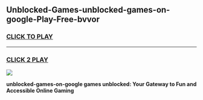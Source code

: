 
## Unblocked-Games-unblocked-games-on-google-Play-Free-bvvor
<h3>
<a href="https://premium76.site?title=unblocked-games-on-google&ref=20M">CLICK TO PLAY</a></h3>
<hr>

<h3>
<a href="https://premium76.site?title=unblocked-games-on-google&ref=20M">CLICK 2 PLAY</a>
  
</h3>

<a href="https://premium76.site?title=unblocked-games-on-google&ref=19M"><img src="https://clearcache.store/games.png"></a>


**unblocked-games-on-google games unblocked: Your Gateway to Fun and Accessible Online Gaming**
